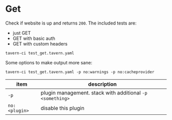 # Get


Check if website is up and returns `200`.  The included tests are:
  - just GET
  - GET with basic auth
  - GET with custom headers

```
tavern-ci test_get.tavern.yaml
```

Some options to make output more sane:

```
tavern-ci test_get.tavern.yaml -p no:warnings -p no:cacheprovider
```

|item|description|
|----|-----------| 
| `-p` | plugin management.  stack with additional `-p <something>`
| `no:<plugin>` | disable this plugin
